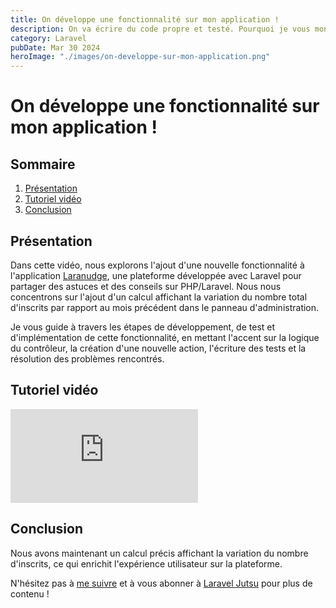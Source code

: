 ```yaml
---
title: On développe une fonctionnalité sur mon application !
description: On va écrire du code propre et testé. Pourquoi je vous montre ça ? Pour vous permettre de VOUS perfectionner.
category: Laravel
pubDate: Mar 30 2024
heroImage: "./images/on-developpe-sur-mon-application.png"
---
```


# On développe une fonctionnalité sur mon application !

## Sommaire
1. [Présentation](#presentation)
2. [Tutoriel vidéo](#tutorielvideo)
3. [Conclusion](#conclusion)

## Présentation <a name="presentation"></a>

Dans cette vidéo, nous explorons l'ajout d'une nouvelle fonctionnalité à l'application [Laranudge](https://laranudge.com), une plateforme développée avec Laravel pour partager des astuces et des conseils sur PHP/Laravel. Nous nous concentrons sur l'ajout d'un calcul affichant la variation du nombre total d'inscrits par rapport au mois précédent dans le panneau d'administration.

Je vous guide à travers les étapes de développement, de test et d'implémentation de cette fonctionnalité, en mettant l'accent sur la logique du contrôleur, la création d'une nouvelle action, l'écriture des tests et la résolution des problèmes rencontrés.

## Tutoriel vidéo <a name="tutorielvideo"></a>

<iframe class="w-full aspect-video" src="https://www.youtube.com/embed/D4uykX42ERo" frameborder="0" allowfullscreen></iframe>

## Conclusion <a name="conclusion"></a>

Nous avons maintenant un calcul précis affichant la variation du nombre d'inscrits, ce qui enrichit l'expérience utilisateur sur la plateforme.

N'hésitez pas à [me suivre](https://twitter.com/LaravelJutsu) et à vous abonner à [Laravel Jutsu](https://www.youtube.com/@LaravelJutsu) pour plus de contenu !